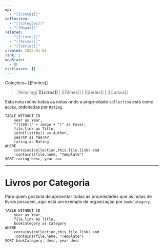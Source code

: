 ```yaml
---
up:
  - "[[Fontes]]"
collection:
  - "[[Coleções]]"
  - "[[Mapas]]"
related:
  - "[[Livros]]"
  - "[[Filmes]]"
  - "[[Séries]]"
created: 2022-01-01
rank: 1
mapState:
  - 🟩
cssclasses: []
---
```

Coleções~ [[Fontes]] 

> [!kindling] **[[Livros]]** | [[Filmes]] | [[Séries]] | [[Cursos]] 

Esta nota reúne todas as notas onde a propriedade `collection` está como `Books`, ordenadas por `Rating`.

```dataview
TABLE WITHOUT ID
	year as Year,
	"![|60](" + image + ")" as Cover,
	file.link as Title,
	join(list(by)) as Author,
	yearXP as YearXP,
	rating as Rating
WHERE
	contains(collection,this.file.link) and
	!contains(file.name, "Template")
SORT rating desc, year asc
```

---

# Livros por Categoria

Para quem gostaria de aproveitar todas as propriedades que as notas de livros possuem, aqui está um exemplo de organização por `bookCategory`.

```dataview
TABLE WITHOUT ID
	year as Year,
	file.link as Title,
	bookCategory as Category
WHERE
	contains(collection,this.file.link) and
	!contains(file.name, "Template")
SORT bookCategory, desc, year desc
```
